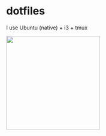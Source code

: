 # dotfiles

I use Ubuntu (native) + i3 + tmux

<img src="https://i.imgur.com/27iLH61.png" width=250px/>
